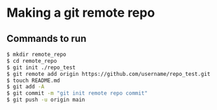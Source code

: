 # Making a git remote repo

## Commands to run

```bash
$ mkdir remote_repo
$ cd remote_repo
$ git init ./repo_test
$ git remote add origin https://github.com/username/repo_test.git
$ touch README.md
$ git add -A
$ git commit -m "git init remote repo commit"
$ git push -u origin main


```

